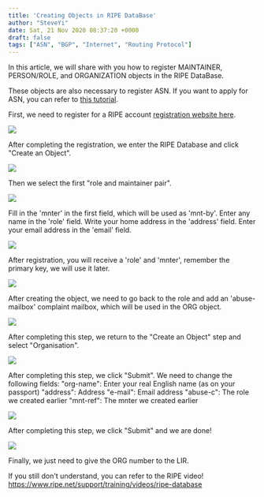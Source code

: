 ```yaml
---
title: 'Creating Objects in RIPE DataBase'
author: "SteveYi"
date: Sat, 21 Nov 2020 08:37:20 +0000
draft: false
tags: ["ASN", "BGP", "Internet", "Routing Protocol"]
---
```


In this article, we will share with you how to register MAINTAINER, PERSON/ROLE, and ORGANIZATION objects in the RIPE DataBase.

These objects are also necessary to register ASN. If you want to apply for ASN, you can refer to [this tutorial](https://blog.steveyi.net/get-asn-from-ripe/).

First, we need to register for a RIPE account [registration website here](https://access.ripe.net/registration).

![](https://static-a1.steveyi.net/media/blog/2020112108155764.png)

After completing the registration, we enter the RIPE Database and click "Create an Object".

![](https://static-a1.steveyi.net/media/blog/2020112108175021.png)

Then we select the first "role and maintainer pair".

![](https://static-a1.steveyi.net/media/blog/2020112108190258.png)

Fill in the 'mnter' in the first field, which will be used as 'mnt-by'.
Enter any name in the 'role' field.
Write your home address in the 'address' field.
Enter your email address in the 'email' field.

![](https://static-a1.steveyi.net/media/blog/2020112108210139.png)

After registration, you will receive a 'role' and 'mnter', remember the primary key, we will use it later.

![](https://static-a1.steveyi.net/media/blog/2020112108240373.png)

After creating the object, we need to go back to the role and add an 'abuse-mailbox' complaint mailbox, which will be used in the ORG object.

![](https://static-a1.steveyi.net/media/blog/2020112108270350.png)

After completing this step, we return to the "Create an Object" step and select "Organisation".

![](https://static-a1.steveyi.net/media/blog/2020112108273384.png)

After completing this step, we click "Submit". We need to change the following fields:
"org-name": Enter your real English name (as on your passport)
"address": Address
"e-mail": Email address
"abuse-c": The role we created earlier
"mnt-ref": The mnter we created earlier

![](https://static-a1.steveyi.net/media/blog/2020112108330053.png)

After completing this step, we click "Submit" and we are done!

![](https://static-a1.steveyi.net/media/blog/2020112108331094.png)

Finally, we just need to give the ORG number to the LIR.

If you still don't understand, you can refer to the RIPE video! https://www.ripe.net/support/training/videos/ripe-database
